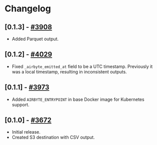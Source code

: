 # Changelog

## [0.1.3] - [#3908](https://github.com/airbytehq/airbyte/pull/3908)
- Added Parquet output.

## [0.1.2] - [#4029](https://github.com/airbytehq/airbyte/pull/4029)
- Fixed `_airbyte_emitted_at` field to be a UTC timestamp. Previously it was a local timestamp, resulting in inconsistent outputs.

## [0.1.1] - [#3973](https://github.com/airbytehq/airbyte/pull/3973)
- Added `AIRBYTE_ENTRYPOINT` in base Docker image for Kubernetes support.

## [0.1.0] - [#3672](https://github.com/airbytehq/airbyte/pull/3672)
- Initial release.
- Created S3 destination with CSV output.

